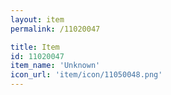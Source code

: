 ```yaml
---
layout: item
permalink: /11020047

title: Item
id: 11020047
item_name: 'Unknown'
icon_url: 'item/icon/11050048.png'
---
```


